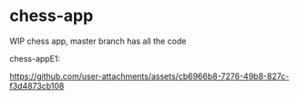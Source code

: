 # chess-app
WIP chess app, master branch has all the code

chess-appE1:

https://github.com/user-attachments/assets/cb6966b8-7276-49b8-827c-f3d4873cb108

